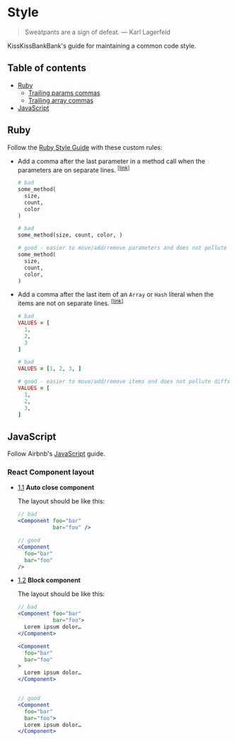 # Style

> Sweatpants are a sign of defeat.
> — Karl Lagerfeld

KissKissBankBank's guide for maintaining a common code style.

## Table of contents

- [Ruby](#ruby)
  - [Trailing params commas](#trailing-params-commas)
  - [Trailing array commas](#trailing-array-commas)
- [JavaScript](#javascript)

## Ruby

Follow the [Ruby Style Guide](https://github.com/bbatsov/ruby-style-guide) with these custom rules:

* <a name="trailing-params-commas"></a>
  Add a comma after the last parameter in a method call when the
  parameters are on separate lines.
  <sup>[[link](#trailing-params-commas)]</sup>

  ```Ruby
  # bad
  some_method(
    size,
    count,
    color
  )

  # bad
  some_method(size, count, color, )

  # good - easier to move/add/remove parameters and does not pollute diffs
  some_method(
    size,
    count,
    color,
  )
  ```


* <a name="trailing-array-commas"></a>
  Add a comma after the last item of an `Array` or `Hash` literal
  when the items are not on separate lines.
  <sup>[[link](#trailing-array-commas)]</sup>

  ```Ruby
  # bad
  VALUES = [
    1,
    2,
    3
  ]

  # bad
  VALUES = [1, 2, 3, ]

  # good - easier to move/add/remove items and does not pollute diffs
  VALUES = [
    1,
    2,
    3,
  ]
  ```
## JavaScript

Follow Airbnb's [JavaScript](https://github.com/airbnb/javascript) guide.

### React Component layout


* <a name="component-layout--auto-close-component"></a><a name="1.1"></a>
  [1.1](#component-layout--auto-close-component)
  **Auto close component**

  The layout should be like this:

  ```jsx
  // bad
  <Component foo="bar"
             bar="foo" />

  // good
  <Component
    foo="bar"
    bar="foo"
  />
  ```

* <a name="component-layout--block-component"></a><a name="1.2"></a>
  [1.2](#component-layout--block-component)
  **Block component**

  The layout should be like this:

  ```jsx
  // bad
  <Component foo="bar"
             bar="foo">
    Lorem ipsum dolor…
  </Component>

  <Component
    foo="bar"
    bar="foo"
  >
    Lorem ipsum dolor…
  </Component>


  // good
  <Component
    foo="bar"
    bar="foo">
    Lorem ipsum dolor…
  </Component>
  ```
